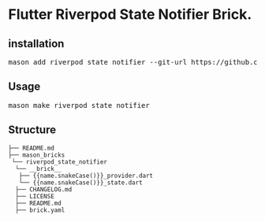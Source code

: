 # Flutter Riverpod State Notifier Brick.

<h2>installation</h2>

<pre>mason add riverpod_state_notifier --git-url https://github.com/ibrahimEltayfe/bianat_mobile/tree/main/mason_bricks/ --git-path ./gql_data_layer</pre>

<h2>Usage</h2>

<pre>mason make riverpod_state_notifier</pre>

<h2>Structure</h2>

```
├── README.md
├── mason_bricks
 └── riverpod_state_notifier
  └── __brick__
   ├── {{name.snakeCase()}}_provider.dart
   └── {{name.snakeCase()}}_state.dart 
  ├── CHANGELOG.md
  ├── LICENSE
  ├── README.md
  ├── brick.yaml

```



